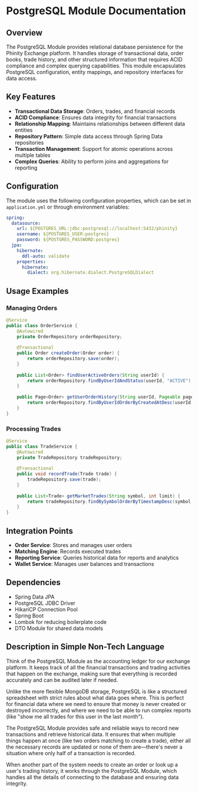 # PostgreSQL Module Documentation

## Overview

The PostgreSQL Module provides relational database persistence for the Phinity Exchange platform. It handles storage of transactional data, order books, trade history, and other structured information that requires ACID compliance and complex querying capabilities. This module encapsulates PostgreSQL configuration, entity mappings, and repository interfaces for data access.

## Key Features

- **Transactional Data Storage**: Orders, trades, and financial records
- **ACID Compliance**: Ensures data integrity for financial transactions
- **Relationship Mapping**: Maintains relationships between different data entities
- **Repository Pattern**: Simple data access through Spring Data repositories
- **Transaction Management**: Support for atomic operations across multiple tables
- **Complex Queries**: Ability to perform joins and aggregations for reporting

## Configuration

The module uses the following configuration properties, which can be set in `application.yml` or through environment variables:

```yaml
spring:
  datasource:
    url: ${POSTGRES_URL:jdbc:postgresql://localhost:5432/phinity}
    username: ${POSTGRES_USER:postgres}
    password: ${POSTGRES_PASSWORD:postgres}
  jpa:
    hibernate:
      ddl-auto: validate
    properties:
      hibernate:
        dialect: org.hibernate.dialect.PostgreSQLDialect
```

## Usage Examples

### Managing Orders

```java
@Service
public class OrderService {
    @Autowired
    private OrderRepository orderRepository;
    
    @Transactional
    public Order createOrder(Order order) {
        return orderRepository.save(order);
    }
    
    public List<Order> findUserActiveOrders(String userId) {
        return orderRepository.findByUserIdAndStatus(userId, "ACTIVE");
    }
    
    public Page<Order> getUserOrderHistory(String userId, Pageable pageable) {
        return orderRepository.findByUserIdOrderByCreatedAtDesc(userId, pageable);
    }
}
```

### Processing Trades

```java
@Service
public class TradeService {
    @Autowired
    private TradeRepository tradeRepository;
    
    @Transactional
    public void recordTrade(Trade trade) {
        tradeRepository.save(trade);
    }
    
    public List<Trade> getMarketTrades(String symbol, int limit) {
        return tradeRepository.findBySymbolOrderByTimestampDesc(symbol, PageRequest.of(0, limit));
    }
}
```

## Integration Points

- **Order Service**: Stores and manages user orders
- **Matching Engine**: Records executed trades
- **Reporting Service**: Queries historical data for reports and analytics
- **Wallet Service**: Manages user balances and transactions

## Dependencies

- Spring Data JPA
- PostgreSQL JDBC Driver
- HikariCP Connection Pool
- Spring Boot
- Lombok for reducing boilerplate code
- DTO Module for shared data models

## Description in Simple Non-Tech Language

Think of the PostgreSQL Module as the accounting ledger for our exchange platform. It keeps track of all the financial transactions and trading activities that happen on the exchange, making sure that everything is recorded accurately and can be audited later if needed.

Unlike the more flexible MongoDB storage, PostgreSQL is like a structured spreadsheet with strict rules about what data goes where. This is perfect for financial data where we need to ensure that money is never created or destroyed incorrectly, and where we need to be able to run complex reports (like "show me all trades for this user in the last month").

The PostgreSQL Module provides safe and reliable ways to record new transactions and retrieve historical data. It ensures that when multiple things happen at once (like two orders matching to create a trade), either all the necessary records are updated or none of them are—there's never a situation where only half of a transaction is recorded.

When another part of the system needs to create an order or look up a user's trading history, it works through the PostgreSQL Module, which handles all the details of connecting to the database and ensuring data integrity.